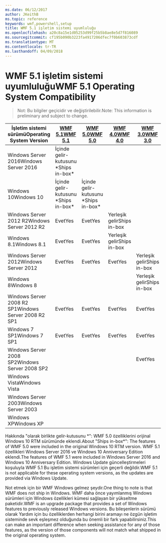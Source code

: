 ```yaml
---
ms.date: 06/12/2017
author: JKeithB
ms.topic: reference
keywords: wmf,powershell,setup
title: WMF 5.1 işletim sistemi uyumluluğu
ms.openlocfilehash: a20c8a15e1d05253d99f25b5b8ae8e5d7f816089
ms.sourcegitcommit: cf195b090b3223fa4917206dfec7f0b603873cdf
ms.translationtype: MT
ms.contentlocale: tr-TR
ms.lasthandoff: 04/09/2018
---
```

# <a name="wmf-51-operating-system-compatibility"></a><span data-ttu-id="83c53-103">WMF 5.1 işletim sistemi uyumluluğu</span><span class="sxs-lookup"><span data-stu-id="83c53-103">WMF 5.1 Operating System Compatibility</span></span> #

> <span data-ttu-id="83c53-104">Not: Bu bilgiler geçicidir ve değiştirilebilir.</span><span class="sxs-lookup"><span data-stu-id="83c53-104">Note: This information is preliminary and subject to change.</span></span>

| <span data-ttu-id="83c53-105">İşletim sistemi sürümü</span><span class="sxs-lookup"><span data-stu-id="83c53-105">Operating System Version</span></span> | [<span data-ttu-id="83c53-106">WMF 5.1</span><span class="sxs-lookup"><span data-stu-id="83c53-106">WMF 5.1</span></span>](https://aka.ms/wmf51download) | [<span data-ttu-id="83c53-107">WMF 5.0</span><span class="sxs-lookup"><span data-stu-id="83c53-107">WMF 5.0</span></span>](https://aka.ms/wmf5download) | [<span data-ttu-id="83c53-108">WMF 4.0</span><span class="sxs-lookup"><span data-stu-id="83c53-108">WMF 4.0</span></span>](https://aka.ms/wmf4download) |  [<span data-ttu-id="83c53-109">WMF 3.0</span><span class="sxs-lookup"><span data-stu-id="83c53-109">WMF 3.0</span></span>](https://aka.ms/wmf3download) | [<span data-ttu-id="83c53-110">WMF 2.0</span><span class="sxs-lookup"><span data-stu-id="83c53-110">WMF 2.0</span></span>](https://aka.ms/wmf2download) |
| ------------------------ | ----------- | ----------- | ----------- | ------------ |  ------------- |
| <span data-ttu-id="83c53-111">Windows Server 2016</span><span class="sxs-lookup"><span data-stu-id="83c53-111">Windows Server 2016</span></span> | <span data-ttu-id="83c53-112">İçinde gelir-kutusunu \*</span><span class="sxs-lookup"><span data-stu-id="83c53-112">Ships in-box\*</span></span> |  |  |  |  |
| <span data-ttu-id="83c53-113">Windows 10</span><span class="sxs-lookup"><span data-stu-id="83c53-113">Windows 10</span></span> | <span data-ttu-id="83c53-114">İçinde gelir-kutusunu \*</span><span class="sxs-lookup"><span data-stu-id="83c53-114">Ships in-box\*</span></span> | <span data-ttu-id="83c53-115">İçinde gelir-kutusunu \*</span><span class="sxs-lookup"><span data-stu-id="83c53-115">Ships in-box\*</span></span>  | | | |
| <span data-ttu-id="83c53-116">Windows Server 2012 R2</span><span class="sxs-lookup"><span data-stu-id="83c53-116">Windows Server 2012 R2</span></span>| <span data-ttu-id="83c53-117">Evet</span><span class="sxs-lookup"><span data-stu-id="83c53-117">Yes</span></span> | <span data-ttu-id="83c53-118">Evet</span><span class="sxs-lookup"><span data-stu-id="83c53-118">Yes</span></span> | <span data-ttu-id="83c53-119">Yerleşik gelir</span><span class="sxs-lookup"><span data-stu-id="83c53-119">Ships in-box</span></span> |  |  |
| <span data-ttu-id="83c53-120">Windows 8.1</span><span class="sxs-lookup"><span data-stu-id="83c53-120">Windows 8.1</span></span> | <span data-ttu-id="83c53-121">Evet</span><span class="sxs-lookup"><span data-stu-id="83c53-121">Yes</span></span> | <span data-ttu-id="83c53-122">Evet</span><span class="sxs-lookup"><span data-stu-id="83c53-122">Yes</span></span> |  <span data-ttu-id="83c53-123">Yerleşik gelir</span><span class="sxs-lookup"><span data-stu-id="83c53-123">Ships in-box</span></span> |  |  |
| <span data-ttu-id="83c53-124">Windows Server 2012</span><span class="sxs-lookup"><span data-stu-id="83c53-124">Windows Server 2012</span></span> | <span data-ttu-id="83c53-125">Evet</span><span class="sxs-lookup"><span data-stu-id="83c53-125">Yes</span></span> | <span data-ttu-id="83c53-126">Evet</span><span class="sxs-lookup"><span data-stu-id="83c53-126">Yes</span></span> | <span data-ttu-id="83c53-127">Evet</span><span class="sxs-lookup"><span data-stu-id="83c53-127">Yes</span></span> |  <span data-ttu-id="83c53-128">Yerleşik gelir</span><span class="sxs-lookup"><span data-stu-id="83c53-128">Ships in-box</span></span> | |
| <span data-ttu-id="83c53-129">Windows 8</span><span class="sxs-lookup"><span data-stu-id="83c53-129">Windows 8</span></span> |  |  |  | <span data-ttu-id="83c53-130">Yerleşik gelir</span><span class="sxs-lookup"><span data-stu-id="83c53-130">Ships in-box</span></span> | |
| <span data-ttu-id="83c53-131">Windows Server 2008 R2 SP1</span><span class="sxs-lookup"><span data-stu-id="83c53-131">Windows Server 2008 R2 SP1</span></span> | <span data-ttu-id="83c53-132">Evet</span><span class="sxs-lookup"><span data-stu-id="83c53-132">Yes</span></span> | <span data-ttu-id="83c53-133">Evet</span><span class="sxs-lookup"><span data-stu-id="83c53-133">Yes</span></span> | <span data-ttu-id="83c53-134">Evet</span><span class="sxs-lookup"><span data-stu-id="83c53-134">Yes</span></span> |  <span data-ttu-id="83c53-135">Evet</span><span class="sxs-lookup"><span data-stu-id="83c53-135">Yes</span></span>| <span data-ttu-id="83c53-136">Yerleşik gelir</span><span class="sxs-lookup"><span data-stu-id="83c53-136">Ships in-box</span></span> |
| <span data-ttu-id="83c53-137">Windows 7 SP1</span><span class="sxs-lookup"><span data-stu-id="83c53-137">Windows 7 SP1</span></span>  | <span data-ttu-id="83c53-138">Evet</span><span class="sxs-lookup"><span data-stu-id="83c53-138">Yes</span></span> | <span data-ttu-id="83c53-139">Evet</span><span class="sxs-lookup"><span data-stu-id="83c53-139">Yes</span></span> | <span data-ttu-id="83c53-140">Evet</span><span class="sxs-lookup"><span data-stu-id="83c53-140">Yes</span></span> | <span data-ttu-id="83c53-141">Evet</span><span class="sxs-lookup"><span data-stu-id="83c53-141">Yes</span></span> | <span data-ttu-id="83c53-142">Yerleşik gelir</span><span class="sxs-lookup"><span data-stu-id="83c53-142">Ships in-box</span></span> |
| <span data-ttu-id="83c53-143">Windows Server 2008 SP2</span><span class="sxs-lookup"><span data-stu-id="83c53-143">Windows Server 2008 SP2</span></span> | | | | <span data-ttu-id="83c53-144">Evet</span><span class="sxs-lookup"><span data-stu-id="83c53-144">Yes</span></span> | <span data-ttu-id="83c53-145">Evet</span><span class="sxs-lookup"><span data-stu-id="83c53-145">Yes</span></span> |
| <span data-ttu-id="83c53-146">Windows Vista</span><span class="sxs-lookup"><span data-stu-id="83c53-146">Windows Vista</span></span> | | | | | <span data-ttu-id="83c53-147">Evet</span><span class="sxs-lookup"><span data-stu-id="83c53-147">Yes</span></span> |
| <span data-ttu-id="83c53-148">Windows Server 2003</span><span class="sxs-lookup"><span data-stu-id="83c53-148">Windows Server 2003</span></span>| | | |  | <span data-ttu-id="83c53-149">Evet</span><span class="sxs-lookup"><span data-stu-id="83c53-149">Yes</span></span> |
| <span data-ttu-id="83c53-150">Windows XP</span><span class="sxs-lookup"><span data-stu-id="83c53-150">Windows XP</span></span> | | | |  | <span data-ttu-id="83c53-151">Evet</span><span class="sxs-lookup"><span data-stu-id="83c53-151">Yes</span></span> |


<span data-ttu-id="83c53-152">Hakkında "olarak birlikte gelir-kutusunu \*": WMF 5.0 özelliklerini orijinal Windows 10 RTM sürümünde eklendi.</span><span class="sxs-lookup"><span data-stu-id="83c53-152">About "Ships in-box\*": The features of WMF 5.0 were included in the original Windows 10 RTM version.</span></span>
<span data-ttu-id="83c53-153">WMF 5.1 özellikleri Windows Server 2016 ve Windows 10 Anniversary Edition eklendi.</span><span class="sxs-lookup"><span data-stu-id="83c53-153">The features of WMF 5.1 were included in Windows Server 2016 and Windows 10 Anniversary Edition.</span></span>
<span data-ttu-id="83c53-154">Windows Update güncelleştirmeleri koşuluyla WMF 5.1 Bu işletim sistemi sürümleri için geçerli değildir.</span><span class="sxs-lookup"><span data-stu-id="83c53-154">WMF 5.1 is not applicable for these operating system versions, as the updates are provided via Windows Update.</span></span>


<span data-ttu-id="83c53-155">Not etmek için bir WMF Windows gelmez şeydir.</span><span class="sxs-lookup"><span data-stu-id="83c53-155">One thing to note is that WMF does not ship in Windows.</span></span>
<span data-ttu-id="83c53-156">WMF daha önce yayımlanmış Windows sürümleri için Windows özellikleri kümesi sağlayan bir yükseltme paketidir.</span><span class="sxs-lookup"><span data-stu-id="83c53-156">WMF is an upgrade package that provides a set of Windows features to previously released Windows versions.</span></span>
<span data-ttu-id="83c53-157">Bu bileşenlerin sürümü olarak Yardım için bu özelliklerden herhangi birini aramayı ne özgün işletim sisteminde sevk eşleşmez olduğunda bu önemli bir fark yapabilirsiniz.</span><span class="sxs-lookup"><span data-stu-id="83c53-157">This can make an important difference when seeking assistance for any of those features, as the version of those components will not match what shipped in the original operating system.</span></span>
